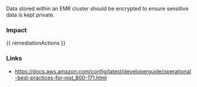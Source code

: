 
Data stored within an EMR cluster should be encrypted to ensure sensitive data is kept private.


### Impact
<!-- Add Impact here -->

<!-- DO NOT CHANGE -->
{{ remediationActions }}

### Links
- https://docs.aws.amazon.com/config/latest/developerguide/operational-best-practices-for-nist_800-171.html


